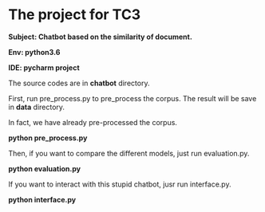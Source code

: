 # The project for TC3
<b>Subject: Chatbot based on the similarity of document.</b>

<b>Env: python3.6</b>

<b>IDE: pycharm project</b>

The source codes are in <b>chatbot</b> directory.

First, run pre_process.py to pre_process the corpus. The result will be save in <b>data</b> directory.

In fact, we have already pre-processed the corpus.

<b>python pre_process.py</b>

Then, if you want to compare the different models, just run evaluation.py.

<b>python evaluation.py</b>

If you want to interact with this stupid chatbot, jusr run interface.py.

<b>python interface.py</b>

